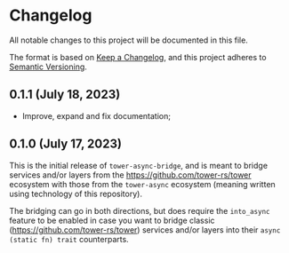 # Changelog

All notable changes to this project will be documented in this file.

The format is based on [Keep a Changelog](https://keepachangelog.com/en/1.0.0/),
and this project adheres to [Semantic Versioning](https://semver.org/spec/v2.0.0.html).

## 0.1.1 (July 18, 2023)

- Improve, expand and fix documentation;

## 0.1.0 (July 17, 2023)

This is the initial release of `tower-async-bridge`, and is meant to bridge services and/or layers
from the <https://github.com/tower-rs/tower> ecosystem with those from the `tower-async` ecosystem
(meaning written using technology of this repository).

The bridging can go in both directions, but does require the `into_async` feature to be enabled
in case you want to bridge classic (<https://github.com/tower-rs/tower>) services and/or layers
into their `async (static fn) trait` counterparts.
